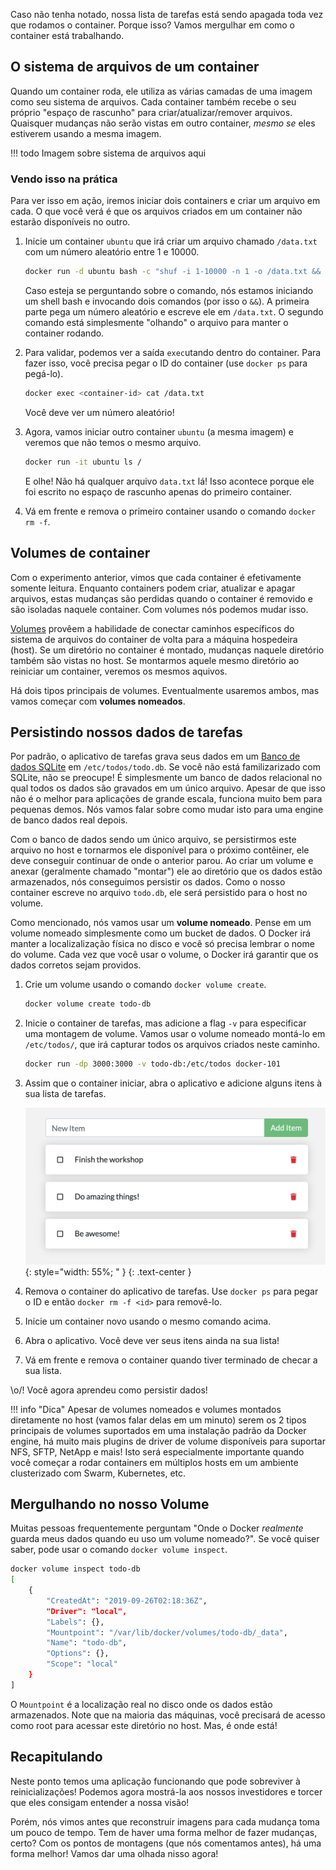 
Caso não tenha notado, nossa lista de tarefas está sendo apagada toda vez que rodamos
o container. Porque isso? Vamos mergulhar em como o container está trabalhando.

## O sistema de arquivos de um container

Quando um container roda, ele utiliza as várias camadas de uma imagem como seu sistema de arquivos.
Cada container também recebe o seu próprio "espaço de rascunho" para criar/atualizar/remover arquivos.
Quaisquer mudanças não serão vistas em outro container, _mesmo se_ eles estiverem usando a mesma imagem.

!!! todo
    Imagem sobre sistema de arquivos aqui


### Vendo isso na prática

Para ver isso em ação, iremos iniciar dois containers e criar um arquivo em cada.
O que você verá é que os arquivos criados em um container não estarão disponíveis no outro.

1. Inicie um container `ubuntu` que irá criar um arquivo chamado `/data.txt` com um número aleatório
entre 1 e 10000.

    ```bash
    docker run -d ubuntu bash -c "shuf -i 1-10000 -n 1 -o /data.txt && tail -f /dev/null"
    ```

    Caso esteja se perguntando sobre o comando, nós estamos iniciando um shell bash e invocando
    dois comandos (por isso o `&&`). A primeira parte pega um número aleatório e escreve ele em `/data.txt`.
    O segundo comando está simplesmente "olhando" o arquivo para manter o container rodando.

1. Para validar, podemos ver a saída `exec`utando dentro do container. Para fazer isso, você precisa pegar o ID do container (use `docker ps` para pegá-lo).

    ```bash
    docker exec <container-id> cat /data.txt
    ```

    Você deve ver um número aleatório!

1. Agora, vamos iniciar outro container `ubuntu` (a mesma imagem) e veremos que não temos o mesmo arquivo.

    ```bash
    docker run -it ubuntu ls /
    ```

    E olhe! Não há qualquer arquivo `data.txt` lá! Isso acontece porque ele foi escrito no espaço de rascunho apenas do primeiro container.

1. Vá em frente e remova o primeiro container usando o comando `docker rm -f`.


## Volumes de container

Com o experimento anterior, vimos que cada container é efetivamente somente leitura. Enquanto containers podem
criar, atualizar e apagar arquivos, estas mudanças são perdidas quando o container é removido e são isoladas naquele container.
Com volumes nós podemos mudar isso.

[Volumes](https://docs.docker.com/storage/volumes/) provêem a habilidade de conectar caminhos específicos do sistema de arquivos
do container de volta para a máquina hospedeira (host). Se um diretório no container é montado, mudanças naquele diretório também são vistas no host. Se montarmos aquele mesmo diretório ao reiniciar um container, veremos os mesmos aquivos.

Há dois tipos principais de volumes. Eventualmente usaremos ambos, mas vamos começar com **volumes nomeados**.



## Persistindo nossos dados de tarefas

Por padrão, o aplicativo de tarefas grava seus dados em um [Banco de dados SQLite](https://www.sqlite.org/index.html) em
`/etc/todos/todo.db`. Se você não está familizarizado com SQLite, não se preocupe! É simplesmente um banco de dados relacional
no qual todos os dados são gravados em um único arquivo. Apesar de que isso não é o melhor para aplicações de grande escala,
funciona muito bem para pequenas demos. Nós vamos falar sobre como mudar isto para uma engine de banco dados real depois.

Com o banco de dados sendo um único arquivo, se persistirmos este arquivo no host e tornarmos ele disponível para o próximo contêiner,
ele deve conseguir continuar de onde o anterior parou. Ao criar um volume e anexar (geralmente chamado "montar") ele ao diretório que 
os dados estão armazenados, nós conseguimos persistir os dados. Como o nosso container escreve no arquivo `todo.db`, ele será persistido
para o host no volume.

Como mencionado, nós vamos usar um **volume nomeado**. Pense em um volume nomeado simplesmente como um bucket de dados.
O Docker irá manter a localizalização física no disco e você só precisa lembrar o nome do volume.
Cada vez que você usar o volume, o Docker irá garantir que os dados corretos sejam providos.

1. Crie um volume usando o comando `docker volume create`.

    ```bash
    docker volume create todo-db
    ```

1. Inicie o container de tarefas, mas adicione a flag `-v` para especificar uma montagem de volume. Vamos usar o volume nomeado
   montá-lo em `/etc/todos/`, que irá capturar todos os arquivos criados neste caminho.

    ```bash
    docker run -dp 3000:3000 -v todo-db:/etc/todos docker-101
    ```

1. Assim que o container iniciar, abra o aplicativo e adicione alguns itens à sua lista de tarefas.

    ![Itens adicionar à lista de tarefas.](items-added.png){: style="width: 55%; " }
    {: .text-center }

1. Remova o container do aplicativo de tarefas. Use `docker ps` para pegar o ID e então `docker rm -f <id>` para removê-lo.

1. Inicie um container novo usando o mesmo comando acima.

1. Abra o aplicativo. Você deve ver seus itens ainda na sua lista!

1. Vá em frente e remova o container quando tiver terminado de checar a sua lista.

\o/! Você agora aprendeu como persistir dados!

!!! info "Dica"
    Apesar de volumes nomeados e volumes montados diretamente no host (vamos falar delas em um minuto) serem os 2 tipos principais de volumes
    suportados em uma instalação padrão da Docker engine, há muito mais plugins de driver de volume disponíveis para suportar
    NFS, SFTP, NetApp e mais! Isto será especialmente importante quando você começar a rodar containers em múltiplos hosts em
    um ambiente clusterizado com Swarm, Kubernetes, etc.


## Mergulhando no nosso Volume

Muitas pessoas frequentemente perguntam "Onde o Docker _realmente_ guarda meus dados quando eu uso um volume nomeado?". Se você 
quiser saber, pode usar o comando `docker volume inspect`.

```bash
docker volume inspect todo-db
[
    {
        "CreatedAt": "2019-09-26T02:18:36Z",
        "Driver": "local",
        "Labels": {},
        "Mountpoint": "/var/lib/docker/volumes/todo-db/_data",
        "Name": "todo-db",
        "Options": {},
        "Scope": "local"
    }
]
```

O `Mountpoint` é a localização real no disco onde os dados estão armazenados. Note que na maioria das máquinas, você precisará de acesso
como root para acessar este diretório no host. Mas, é onde está!


## Recapitulando

Neste ponto temos uma aplicação funcionando que pode sobreviver à reinicializações! Podemos agora mostrá-la aos nossos investidores e torcer que eles consigam entender a nossa visão!

Porém, nós vimos antes que reconstruir imagens para cada mudança toma um pouco de tempo. Tem de haver uma forma melhor de fazer mudanças, certo? Com os pontos de montagens (que nós comentamos antes), há uma forma melhor! Vamos dar uma olhada nisso agora!
